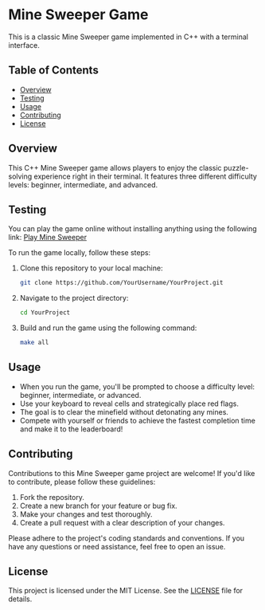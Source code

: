 # Mine Sweeper Game

This is a classic Mine Sweeper game implemented in C++ with a terminal interface.

## Table of Contents

- [Overview](#overview)
- [Testing](#testing)
- [Usage](#usage)
- [Contributing](#contributing)
- [License](#license)

## Overview

This C++ Mine Sweeper game allows players to enjoy the classic puzzle-solving experience right in their terminal. It features three different difficulty levels: beginner, intermediate, and advanced.

## Testing

You can play the game online without installing anything using the following link: [Play Mine Sweeper](https://replit.com/@MuriloRocha1/Sweeper?v=1)

To run the game locally, follow these steps:

1. Clone this repository to your local machine:
   ```bash
   git clone https://github.com/YourUsername/YourProject.git
   ```

2. Navigate to the project directory:
   ```bash
   cd YourProject
   ```

3. Build and run the game using the following command:
   ```bash
   make all
   ```

## Usage

- When you run the game, you'll be prompted to choose a difficulty level: beginner, intermediate, or advanced.
- Use your keyboard to reveal cells and strategically place red flags.
- The goal is to clear the minefield without detonating any mines.
- Compete with yourself or friends to achieve the fastest completion time and make it to the leaderboard!

## Contributing

Contributions to this Mine Sweeper game project are welcome! If you'd like to contribute, please follow these guidelines:

1. Fork the repository.
2. Create a new branch for your feature or bug fix.
3. Make your changes and test thoroughly.
4. Create a pull request with a clear description of your changes.

Please adhere to the project's coding standards and conventions. If you have any questions or need assistance, feel free to open an issue.

## License

This project is licensed under the MIT License. See the [LICENSE](LICENSE) file for details.
